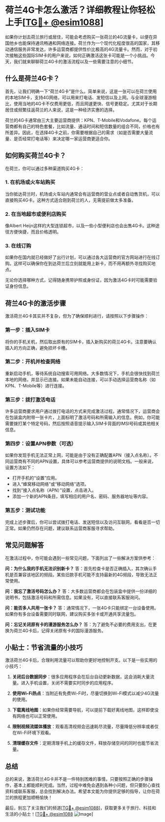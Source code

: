 # 荷兰4G卡怎么激活？详细教程让你轻松上手[[TG💪+ @esim1088](https://t.me/s/esim1088)]

如果你计划去荷兰旅行或居住，可能会考虑购买一张荷兰的4G流量卡，以便在异国他乡也能保持通讯畅通和网络连接。荷兰作为一个现代化程度很高的国家，其移动通信服务非常发达，许多运营商都提供性价比极高的4G流量卡。然而，对于初次接触这些国际SIM卡的用户来说，如何正确激活这张卡可能是一个小挑战。今天，我们就来聊聊荷兰4G卡的激活流程以及一些需要注意的小细节。

## 什么是荷兰4G卡？

首先，让我们明确一下“荷兰4G卡”是什么。简单来说，这是一张可以在荷兰使用的本地SIM卡，支持4G网络，可以用来打电话、发短信以及上网。与全球漫游相比，使用当地的4G卡不仅费用更低，而且网速更快、信号更稳定。尤其对于长期居住或频繁往返荷兰的人来说，这是一种经济实惠的选择。

荷兰的4G卡通常由三大主要运营商提供：KPN、T-Mobile和Vodafone。每个运营商都有自己的特色套餐，比如流量、通话时间和短信数量的组合不同，价格也有所差异。因此，在选择4G卡之前，你需要根据自己的需求（如是否需要大量流量、是否经常打电话等）来决定哪一家运营商更适合你。

## 如何购买荷兰4G卡？

在荷兰，你可以通过多种渠道购买4G卡：

### 1. 在机场或火车站购买
当你抵达荷兰时，机场或火车站内通常会有运营商的营业点或者自动售货机，可以直接购买4G卡。这种方式适合刚到荷兰的人，无需提前做太多准备。

### 2. 在当地超市或便利店购买
像Albert Heijn这样的大型连锁超市，以及一些小型便利店也会出售4G卡。这种途径方便快捷，而且价格透明。

### 3. 在线订购
如果你在国内就已经做好了出行计划，可以通过各大运营商的官方网站进行在线订购。这样可以确保你在到达荷兰后立刻就能用上新卡，而不用再额外寻找购买地点。

无论你选择哪种方式，记得随身携带护照或身份证，因为激活4G卡时可能需要验证身份信息。

## 荷兰4G卡的激活步骤

激活荷兰4G卡其实并不复杂，但为了确保顺利进行，请按照以下步骤操作：

### 第一步：插入SIM卡
将你的手机关机，然后取出原有的SIM卡，插入新购买的荷兰4G卡。注意要确认插入的方向正确，避免损坏卡槽。

### 第二步：开机并检查网络
重新启动手机，等待系统自动搜索可用网络。大多数情况下，手机会很快找到荷兰本地的网络，并显示已连接。如果未能自动连接，可以手动选择运营商名称（如KPN、T-Mobile等）进行连接。

### 第三步：拨打激活电话
许多运营商要求用户通过拨打电话的方式来完成激活过程。通常情况下，运营商会在包装盒内附带一张卡片，上面标明了激活号码和所需输入的信息。例如，你可能需要拨打某个特定号码，然后按照语音提示输入SIM卡背面的IMSI号码或其他相关信息。

### 第四步：设置APN参数（可选）
如果你发现手机无法正常上网，可能是由于没有正确配置APN（接入点名称）。不同运营商有不同的APN设置，具体可以参考运营商提供的说明文档。一般来说，设置方法如下：
- 打开手机的“设置”应用。
- 进入“蜂窝移动网络”或“移动网络”选项。
- 找到“接入点名称（APN）”设置，点击进入。
- 添加一个新的APN条目，填写相应的用户名、密码、服务器地址等内容。

### 第五步：测试功能
完成上述步骤后，你可以尝试拨打电话、发送短信以及访问互联网，看看是否一切正常。如果仍然存在问题，建议联系运营商客服寻求帮助。

## 常见问题解答

在激活过程中，你可能会遇到一些常见问题，下面列出了一些解决方案供参考：

**问：为什么我的手机无法识别新卡？**
答：首先检查卡是否正确插入，其次确认手机是否兼容该地区的频段。某些旧款手机可能不支持最新的4G频段，导致无法正常使用。

**问：我忘了激活号码怎么办？**
答：大多数运营商都会在包装盒中提供一份详细的说明书，包括激活号码和所需信息。如果没有，可以直接联系客服询问。

**问：能否多人共用一张卡？**
答：通常情况下，一张4G卡只能绑定一台设备使用。如果你有多台设备需要同时联网，建议购买多张卡或开通共享流量包。

**问：忘记关闭原有卡的漫游服务怎么办？**
答：为了避免不必要的费用支出，在更换为荷兰4G卡后，记得关闭原有卡的国际漫游服务。

## 小贴士：节省流量的小技巧

激活荷兰4G卡后，合理利用流量可以帮助你更好地控制开支。以下是一些实用的小技巧：

1. **关闭后台数据同步**：很多应用程序会在后台自动更新数据，这会消耗大量流量。进入手机设置，关闭不需要实时同步的应用程序。
   
2. **使用Wi-Fi热点**：当附近有免费Wi-Fi时，尽量切换到Wi-Fi模式以减少4G流量的使用。

3. **下载离线地图**：如果你经常需要导航，可以提前下载好离线地图，这样即使没有网络也可以正常使用。

4. **限制视频流媒体播放**：观看高清视频会迅速耗尽流量，尽量降低分辨率或者仅在Wi-Fi环境下观看。

5. **清理缓存文件**：定期清理手机上的缓存文件，释放存储空间的同时也能节省流量。

## 总结

总的来说，激活荷兰4G卡并不是一件特别困难的事情，只要按照正确的步骤操作，基本上都能顺利完成。当然，过程中难免会遇到各种小问题，但只要耐心查找资料或联系客服，总会找到解决办法。希望本文能为你提供足够的指导，让你在荷兰的旅程更加顺畅愉快！

最后，别忘了关注我们的频道[[TG💪+ @esim1088](https://t.me/s/esim1088)]，获取更多关于旅行、科技和生活的小贴士！[[TG💪+ @esim1088](https://t.me/s/esim1088) ![Image](https://i.postimg.cc/4NQfJmqS/Snipaste-2025-05-13-00-14-12.png)]
